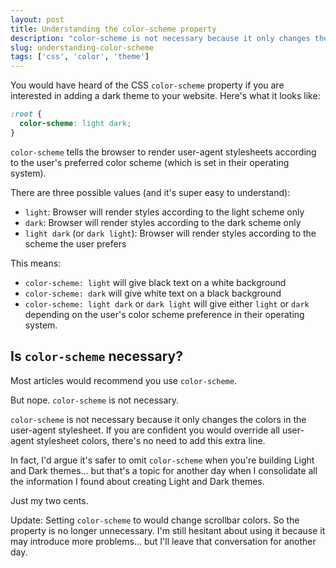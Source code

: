 ```yaml
---
layout: post
title: Understanding the color-scheme property
description: "color-scheme is not necessary because it only changes the colors in the user-agent stylesheet. If you are confident you would override all user-agent stylesheet colors, there's no need to add this extra line."
slug: understanding-color-scheme
tags: ['css', 'color', 'theme']
---
```


You would have heard of the CSS `color-scheme` property if you are interested in adding a dark theme to your website. Here's what it looks like:

```css
:root {
  color-scheme: light dark;
}
```

`color-scheme` tells the browser to render user-agent stylesheets according to the user's preferred color scheme (which is set in their operating system).

There are three possible values (and it's super easy to understand):

- `light`: Browser will render styles according to the light scheme only
- `dark`: Browser will render styles according to the dark scheme only
- `light dark` (or `dark light`): Browser will render styles according to the scheme the user prefers

This means:

- `color-scheme: light` will give black text on a white background
- `color-scheme: dark` will give white text on a black background
- `color-scheme: light dark` or `dark light` will give either `light` or `dark` depending on the user's color scheme preference in their operating system.

## Is `color-scheme` necessary?

Most articles would recommend you use `color-scheme`.

But nope. `color-scheme` is not necessary.

`color-scheme` is not necessary because it only changes the colors in the user-agent stylesheet. If you are confident you would override all user-agent stylesheet colors, there's no need to add this extra line.

In fact, I'd argue it's safer to omit `color-scheme` when you're building Light and Dark themes... but that's a topic for another day when I consolidate all the information I found about creating Light and Dark themes.

Just my two cents.

Update: Setting `color-scheme` to would change scrollbar colors. So the property is no longer unnecessary. I'm still hesitant about using it because it may introduce more problems... but I'll leave that conversation for another day.

